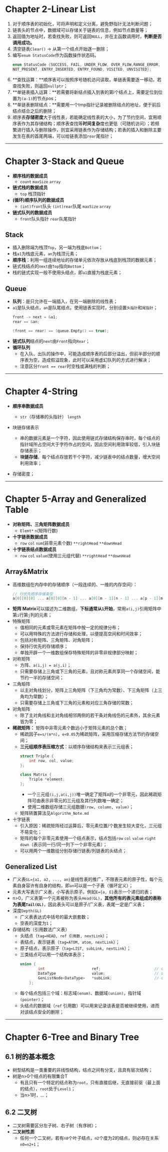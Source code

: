 Chapter 2-Linear List
========
1. 对于顺序表的初始化，可将声明和定义分离，避免野指针无法判断问题；
2. 链表头的节点中，数据域可以存储关于链表的信息，例如节点数量等；
3. 返回值为地址时，若查找失败，则可返回`NULL`，并在主函数调用时，**判断是否调用成功。**
4. 清空链表`Clear()` -> 从第一个结点开始逐一删除；
5. 编写`enum StatusCode`作为函数操作状态码。
    ```C++
    enum StatusCode {SUCCESS, FAIL, UNDER_FLOW, OVER_FLOW,RANGE_ERROR, DUPLICATE_ERROR,
	NOT_PRESENT, ENTRY_INSERTED, ENTRY_FOUND, VISITED, UNVISITED};
    ```
6. **查找运算：**顺序表可以按照序号随机访问读取，单链表需要逐一移动，若查找失败，则返回`nullptr`；
7. **单链表插入运算：**若需要将新结点插入到表的第i个结点上，需要定位到位置为`(a-1)`的节点pos；
8. **单链表删除结点：**需要用一个tmp指针记录被删除结点的地址，便于前后结点结合之后的删除；
9. 顺序表**存储密度**大于线性表，若能确定线性表的大小，为了节约空间，宜用顺序表作为其存储结构；顺序表查找等**时间复杂**度也更低（可随机访问）；若频繁进行插入与删除操作，则宜采用链表作为存储结构；若表的插入和删除主要发生在表的首尾两端，可以给链表添加`rear`尾指针；
---

Chapter 3-Stack and Queue
========
-   **顺序栈的数据成员**
    -   `count` `maxSize` `array`
-   **链式栈的数据成员**
    -   `top` 栈顶指针
-   **(循环)顺序队列的数据成员**
    -   `(int)front`队头 `(int)rear`队尾 `maxSize` `array`
-   **链式队列的数据成员**
    -   `front`队头指针 `rear`队尾指针
## Stack
-   插入删除端为栈顶`Top`，另一端为栈底`Bottom`；
-   栈`a1`为栈底元素，`an`为栈顶元素；
-   **顺序栈**：利用一组连续地址的存储单元依次存放从栈底到栈顶的数据元素；
-   链式栈结点的`next`由`Top`指向`Bottom`；
-   栈的链式实现一般不使用头结点，即`a1`直接为栈底元素；
## Queue
-   **队列**：是只允许在一端插入，在另一端删除的线性表；
-   `a1`是队头结点，`an`是队尾结点。使用链表实现时，分别设置`头指针`和`尾指针`；
    ```c++
    front -> next = &a1;
    rear == &an;
    
    (front == rear) == (queue.Empty() == true); 
    ```
-   **链式队列**结点的`next`由`Front`指向`Rear`；
-   **循环队列**
    -   在入队、出队的操作中，可能造成顺序表的后部分溢出，但前半部分的顺序表为空，造成假溢现象，此时可以采用虚幻队列的方式进行解决；
    -   注意区分`front == rear`时空栈或满栈的判断；
---

Chapter 4-String
===========
-   **顺序串数据成员**
    -   `str`（存储串的头指针） `length`


-   块链存储表示
    -   串的数据元素是一个字符，因此使用链式存储结构保存串时，每个结点的指针域所占空间大于字符作占的空间，因此空间利用效率较低，引入块链存储表示；
    -   **块链存储**，每个结点存放若干个字符，减少链表中的结点数量，增大空间利用效率；
-   存储密度；
---

Chapter 5-Array and Generalized Table
=========
-   **对称矩阵、三角矩阵数据成员**
    -   `Elemt*` `n`(矩阵行数)
-   **十字链表数据成员**
    -   `row` `col` `num`(非零元素个数) `**rightHead` `**downHead`
-   **十字链表结点数据成员**
    -   `row` `col` `value`(使用三元组代替) `**rightHead` `**downHead`


## Array&Matrix
-   高维数组在内存中的存储顺序（一段连续的、一维的内存空间）：
    ```c++
    // 行优先顺序存储类型
    a[0][0][0] ... a[0][0][n - 1] ... a[0][m - 1][n - 1] ... a[p - 1][m - 1][n - 1];
    ```
-   **矩阵 Matrix**可以描述为二维数组，**下标通常从`1`开始**，常用`a(i,j)`引用矩阵中第`i`行第`j`列的元素；
-   特殊矩阵
    -   值相同的元素或零元素在矩阵中按一定的规律分布；
    -   可以用特殊的方法进行存储和处理，以便提高空间和时间效率；
    -   包括对称矩阵、三角矩阵、对角矩阵；
    -   保持行优先的存储顺序；
    -   单独开辟一个一维数组保存特殊矩阵的非零非规律部分映射；
-   对称矩阵
    -   方阵、`a(i,j) = a(j,i)`；
    -   只需要存储上三角或下三角的元素，且对称元素共享同一个存储空间，能节约一半的存储空间；
-   三角矩阵
    -   以主对角线划分，矩阵上三角矩阵（下三角均为常数）、下三角矩阵（上三角均为常数）；
    -   只需要存储上三角或下三角的元素和对应三角存储的常数；
-   对角矩阵
    -   除了主对角线和主对角线相邻两侧的若干条对角线伤的元素外，其余元素皆为零；
-   **稀疏矩阵：** 矩阵中非零元素个数远小于矩阵元素的总个数；
    -   稀疏因子`e=s/(m*n)`，`e<0.05`为稀疏矩阵，采用压缩存储方法节约存储空间；
    -   **三元组顺序表压缩方式**：以顺序存储结构来表示三元组表；
        ```c++
        struct Triple {
            int row, col, value;
        };
        
        class Matrix {
            Triple *element;
        };
        ```
        -   一个三元组`(i,j,a(i,j))`唯一确定了矩阵`A`的一个非零元，因此稀疏矩阵可由表示非零元的三元组及其行列数唯一确定；
        -   使用二维数组存储三元组数据`(row, column, value)`；
    -   矩阵转置算法见`Algorithm_Note.md`
-   十字链表
    -   引入原因：稀疏矩阵经过运算后，零元素位置/个数发生较大变化，三元组不易变化；
    -   矩阵的每个非零元素使用一个结点表示，结点包括`row` `col` `value` `right` `down`（表示同一行/同一列下一个非零元素）；
    -   可以用两个一维数组分别存储行链表/列链表的头结点；
## Generalized List
-   广义表`GL={a1, a2, ..., an}`是线性表的推广，不限表元素的原子性，每个元素自身容许有自身的结构，即`an`可以是一个子表（循环定义）；
-   元素大写表示广义表，小写表示原子。例如`E={a, E}`表示一个递归的表；
-   n>0，广义表第一个元素被称为表头`Head(GL)`，**其他所有的表元素组成的表称为表尾`Tail(GL)`**，因此表头可以是原子/广义表，表尾一定是广义表；
-   深度`Depth(GL)`
    -   广义表表达式中括号的最大嵌套数；
    -   空表的深度为`1`；
-   存储结构（引用数法广义表）
    -   头结点（`tag=HEAD, ref 引用数, nextLink`）；
    -   表结点，表示链表（`tag=ATOM, atom, nextLink`）；
    -   原子结点，表示原子（`tag=LIST, subLink, nextLink`）；
    -   三类结点可以用一个结构体表示；
        ```c++
        union {
                int                     ref;                        // designed for HEAD.                                              // 头结点->引用次数
                DataType                value;                      // designed for ATOM.                              // 原子结点->数据
                GenListNode<DataType>   *subLink;                   // designed for LIST                            // 表结点->子表
            };
        ``` 
    -   每个结点包括三个域：标志域`(enum)`、数据域`(union)`，指针域`(pointer)`；
    -   头结点的数据域（`ref` 引用数）可以用来记录该表是否被继续使用，进而对该结点安全的删除；
---
    
Chapter 6-Tree and Binary Tree
===========
## 6.1 树的基本概念
-   树型结构是一类重要的非线性结构，结点之间有分支，且具有层次结构；
-   树是n>0个结点的有限集合T
    -   有且只有一个特定的结点称为`root`，只有直接后继，无直接前驱（最上面的结点），`root`处于`Level1`；
    -   当n>1时，...；
## 6.2 二叉树
-   二叉树需要区分左子树、右子树（有序树）；
-   **二叉树性质**
    -   任何一个二叉树，若有`n0`个叶子结点，`n2`个度为2的结点，则必存在关系`n0=n2+1`；